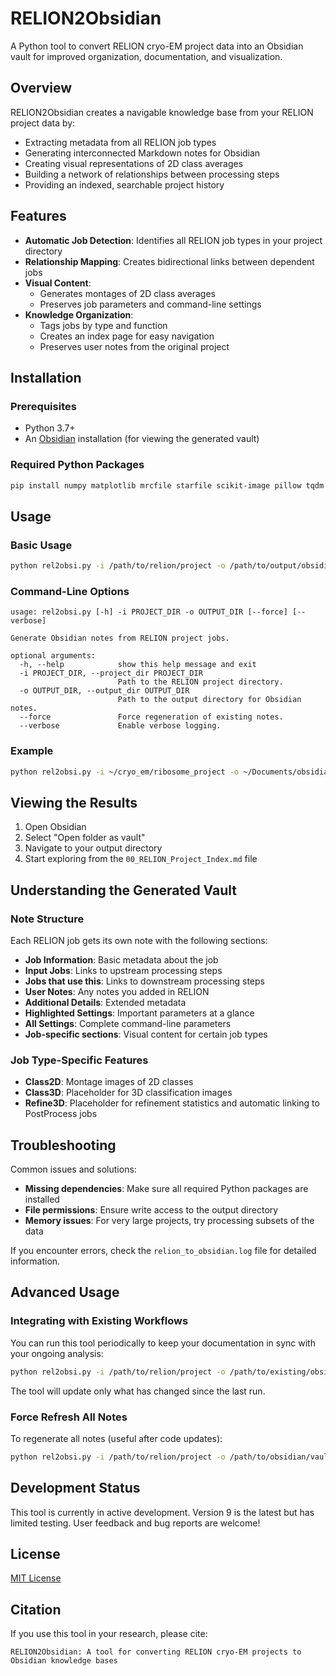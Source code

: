 # RELION2Obsidian

A Python tool to convert RELION cryo-EM project data into an Obsidian vault for improved organization, documentation, and visualization.

## Overview

RELION2Obsidian creates a navigable knowledge base from your RELION project data by:
- Extracting metadata from all RELION job types
- Generating interconnected Markdown notes for Obsidian
- Creating visual representations of 2D class averages
- Building a network of relationships between processing steps
- Providing an indexed, searchable project history

## Features

- **Automatic Job Detection**: Identifies all RELION job types in your project directory
- **Relationship Mapping**: Creates bidirectional links between dependent jobs
- **Visual Content**:
  - Generates montages of 2D class averages
  - Preserves job parameters and command-line settings
- **Knowledge Organization**:
  - Tags jobs by type and function
  - Creates an index page for easy navigation
  - Preserves user notes from the original project

## Installation

### Prerequisites

- Python 3.7+
- An [Obsidian](https://obsidian.md/) installation (for viewing the generated vault)

### Required Python Packages

```bash
pip install numpy matplotlib mrcfile starfile scikit-image pillow tqdm
```

## Usage

### Basic Usage

```bash
python rel2obsi.py -i /path/to/relion/project -o /path/to/output/obsidian/vault
```

### Command-Line Options

```
usage: rel2obsi.py [-h] -i PROJECT_DIR -o OUTPUT_DIR [--force] [--verbose]

Generate Obsidian notes from RELION project jobs.

optional arguments:
  -h, --help            show this help message and exit
  -i PROJECT_DIR, --project_dir PROJECT_DIR
                        Path to the RELION project directory.
  -o OUTPUT_DIR, --output_dir OUTPUT_DIR
                        Path to the output directory for Obsidian notes.
  --force               Force regeneration of existing notes.
  --verbose             Enable verbose logging.
```

### Example

```bash
python rel2obsi.py -i ~/cryo_em/ribosome_project -o ~/Documents/obsidian/ribosome_vault --verbose
```

## Viewing the Results

1. Open Obsidian
2. Select "Open folder as vault"
3. Navigate to your output directory
4. Start exploring from the `00_RELION_Project_Index.md` file

## Understanding the Generated Vault

### Note Structure

Each RELION job gets its own note with the following sections:

- **Job Information**: Basic metadata about the job
- **Input Jobs**: Links to upstream processing steps
- **Jobs that use this**: Links to downstream processing steps
- **User Notes**: Any notes you added in RELION
- **Additional Details**: Extended metadata
- **Highlighted Settings**: Important parameters at a glance
- **All Settings**: Complete command-line parameters
- **Job-specific sections**: Visual content for certain job types

### Job Type-Specific Features

- **Class2D**: Montage images of 2D classes 
- **Class3D**: Placeholder for 3D classification images
- **Refine3D**: Placeholder for refinement statistics and automatic linking to PostProcess jobs

## Troubleshooting

Common issues and solutions:

- **Missing dependencies**: Make sure all required Python packages are installed
- **File permissions**: Ensure write access to the output directory
- **Memory issues**: For very large projects, try processing subsets of the data

If you encounter errors, check the `relion_to_obsidian.log` file for detailed information.

## Advanced Usage

### Integrating with Existing Workflows

You can run this tool periodically to keep your documentation in sync with your ongoing analysis:

```bash
python rel2obsi.py -i /path/to/relion/project -o /path/to/existing/obsidian/vault
```

The tool will update only what has changed since the last run.

### Force Refresh All Notes

To regenerate all notes (useful after code updates):

```bash
python rel2obsi.py -i /path/to/relion/project -o /path/to/obsidian/vault --force
```

## Development Status

This tool is currently in active development. Version 9 is the latest but has limited testing. User feedback and bug reports are welcome!

## License

[MIT License](LICENSE)

## Citation

If you use this tool in your research, please cite:
```
RELION2Obsidian: A tool for converting RELION cryo-EM projects to Obsidian knowledge bases
```
